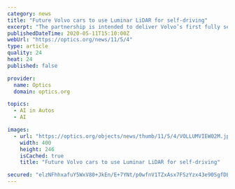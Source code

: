 ```yaml
---
category: news
title: "Future Volvo cars to use Luminar LiDAR for self-driving"
excerpt: "The partnership is intended to deliver Volvo’s first fully self-driving technology for highways and paves the way for future active safety developments, the partners said, this week. Volvo Cars’ next generation SPA 2 modular vehicle architecture will be available as hardware-ready for autonomous drive from a production start in 2022 ..."
publishedDateTime: 2020-05-11T15:10:00Z
webUrl: "https://optics.org/news/11/5/4"
type: article
quality: 24
heat: 24
published: false

provider:
  name: Optics
  domain: optics.org

topics:
  - AI in Autos
  - AI

images:
  - url: "https://optics.org/objects/news/thumb/11/5/4/VOLLUMVIEW02M.jpg"
    width: 400
    height: 246
    isCached: true
    title: "Future Volvo cars to use Luminar LiDAR for self-driving"

secured: "elzNFhhxafuY5WxV80+JkEn/E+7YNt/p0wfnV1TZxAsx7FSzYzx43e90SgfDEtEksjCpT+i9UExl89uU3uVYtlRfCSutDsSMDPxwGTD8qN72/M1G96DBO96GNNJ8jZpYCKh0o8czA6iGHSz44iHkJ0jWBNQoRn1SrBw2dZEvC8K0mtICbKKSePfmExHLjT8+d5r+IPmp3uz8jtn6WqvbA2sdIH2L4zPFtc1QTC88+iy+QS4Bvr0aj/CogSu4AMiXWCiFHyorPtU4sgYbrqNii1KHuMjmzz90Z8KDFYF9wT2yF+0ItQEDtLqNCI0ViranEGhdy39CT5dZFV34wPT+4lkl0Li9rzApAInhr4TQCUzLWNGS73JMZisskB42se52D+gHrfrIBrI36E1wxBOumIvgG4TWlQkugvc0TJCP5Xf0A4yf9BIkL4MvxWiws4khtU6dAuH4GD+in67MQZWe77U9R4DPKJNfTMC4exT9hXs=;zaWzaezDAkPaw0FJjYR3hw=="
---
```


